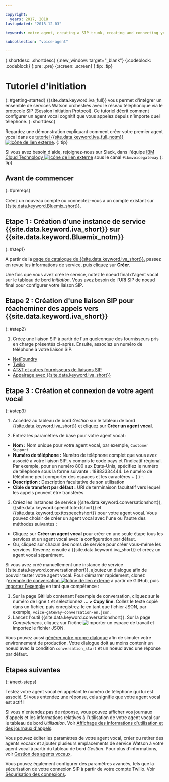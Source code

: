 ```yaml
---

copyright:
  years: 2017, 2018
lastupdated: "2018-12-03"

keywords: voice agent, creating a SIP trunk, creating and connecting your voice agent,

subcollection: "voice-agent"

---
```


{:shortdesc: .shortdesc}
{:new_window: target="_blank"}
{:codeblock: .codeblock}
{:pre: .pre}
{:screen: .screen}
{:tip: .tip}

# Tutoriel d'initiation
{: #getting-started}
{{site.data.keyword.iva_full}} vous permet d'intégrer un ensemble de services Watson orchestrés avec le réseau téléphonique via le protocole SIP (Session Initiation Protocol). Ce tutoriel décrit comment configurer un agent vocal cognitif que vous appelez depuis n'importe quel téléphone.
{: shortdesc}

Regardez une démonstration expliquant comment créer votre premier agent vocal dans ce [tutoriel {{site.data.keyword.iva_full_notm}} ![Icône de lien externe](../../icons/launch-glyph.svg "Icône de lien externe")](https://developer.ibm.com/tv/building-voice-enabled-cognitive-applications-with-watson/).
{: tip}

Si vous avez besoin d'aide, rejoignez-nous sur Slack, dans l'équipe [IBM Cloud Technology ![Icône de lien externe](../../icons/launch-glyph.svg "Icône de lien externe")](https://slack-invite-ibm-cloud-tech.mybluemix.net/) sous le canal `#ibmvoicegateway`
{: tip}

## Avant de commencer
{: #prereqs}

Créez un nouveau compte ou connectez-vous à un compte existant sur [{{site.data.keyword.Bluemix_short}}](https://cloud.ibm.com/).

## Etape 1 : Création d'une instance de service {{site.data.keyword.iva_short}} sur {{site.data.keyword.Bluemix_notm}}
{: #step1}

A partir de la [page de catalogue de {{site.data.keyword.iva_short}}](https://cloud.ibm.com/catalog/services/voice-agent-with-watson), passez en revue les informations de service, puis cliquez sur **Créer**.

Une fois que vous avez créé le service, notez le noeud final d'agent vocal sur le tableau de bord _Initiation_. Vous avez besoin de l'URI SIP de noeud final pour configurer votre liaison SIP.

## Etape 2 : Création d'une liaison SIP pour réacheminer des appels vers {{site.data.keyword.iva_short}}
{: #step2}

1. Créez une liaison SIP à partir de l'un quelconque des fournisseurs pris en charge présentés ci-après. Ensuite, associez un numéro de téléphone à votre liaison SIP.

  * [NetFoundry](/docs/services/voice-agent?topic=voice-agent-connect#NetFoundry-setup)
  * [Twilio](/docs/services/voice-agent?topic=voice-agent-connect#twilio-setup)
  * [AT&T et autres fournisseurs de liaisons SIP](/docs/services/voice-agent?topic=voice-agent-connect#att-other)
  * [Appairage avec {{site.data.keyword.iva_short}}](/docs/services/voice-agent?topic=voice-agent-connect#peering)

## Etape 3 : Création et connexion de votre agent vocal
{: #step3}

1. Accédez au tableau de bord _Gestion_ sur le tableau de bord {{site.data.keyword.iva_short}} et cliquez sur **Créer un agent vocal**.

2. Entrez les paramètres de base pour votre agent vocal :
  * **Nom :** Nom unique pour votre agent vocal, par exemple, `Customer Support`
  * **Numéro de téléphone :** Numéro de téléphone complet que vous avez associé à votre liaison SIP, y compris le code pays et l'indicatif régional. Par exemple, pour un numéro 800 aux Etats-Unis, spécifiez le numéro de téléphone sous la forme suivante : 18883334444. Le numéro de téléphone peut comporter des espaces et les caractères + ( ) -.
  * **Description :** Description facultative de son utilisation
  * **Cible de transfert par défaut :** URI de terminaison facultatif vers lequel les appels peuvent être transférés.

3. Créez les instances de service {{site.data.keyword.conversationshort}}, {{site.data.keyword.speechtotextshort}} et {{site.data.keyword.texttospeechshort}} pour votre agent vocal. Vous pouvez choisir de créer un agent vocal avec l'une ou l'autre des méthodes suivantes :
  * Cliquez sur **Créer un agent vocal** pour créer en une seule étape tous les services et un agent vocal avec la configuration par défaut.
  * Ou, cliquez sur chacun des noms de service pour créer vous-même les services. Revenez ensuite à {{site.data.keyword.iva_short}} et créez un agent vocal séparément.

   Si vous avez créé manuellement une instance de service {{site.data.keyword.conversationshort}}, ajoutez un dialogue afin de pouvoir tester votre agent vocal.  Pour démarrer rapidement, clonez l'[exemple de conversation ![Icône de lien externe](../../icons/launch-glyph.svg "Icône de lien externe")](https://github.com/WASdev/sample.voice.gateway/blob/master/conversation/voice-gateway-conversation-en.json) à partir de GitHub, puis [importez l'exemple](/docs/conversation?topic=services/conversation-configuring-a-watson-assistant-workspace#creating-workspaces) en tant que compétence :

   1. Sur la page GitHub contenant l'exemple de conversation, cliquez sur le numéro de ligne `1` et sélectionnez **... > Copy line**. Collez le texte copié dans un fichier, puis enregistrez-le en tant que fichier JSON, par exemple, `voice-gateway-conversation-en.json`.
   2. Lancez l'outil {{site.data.keyword.conversationshort}}. Sur la page _Compétences_, cliquez sur l'icône ![Importer un espace de travail](../conversation/images/workspace_import.png) et importez le fichier JSON.

  Vous pouvez aussi [générer votre propre dialogue](/docs/services/assistant?topic=assistant-getting-started#getting-started-build-dialog) afin de simuler votre environnement de production. Votre dialogue doit au moins contenir un noeud avec la condition `conversation_start` et un noeud avec une réponse par défaut.


## Etapes suivantes
{: #next-steps}

Testez votre agent vocal en appelant le numéro de téléphone qui lui est associé. Si vous entendez une réponse, cela signifie que votre agent vocal est actif !

Si vous n'entendez pas de réponse, vous pouvez afficher vos journaux d'appels et les informations relatives à l'utilisation de votre agent vocal sur le tableau de bord _Utilisation_. Voir [Affichage des informations d'utilisation et des journaux d'appels](/docs/services/voice-agent?topic=voice-agent-logging).

Vous pouvez éditer les paramètres de votre agent vocal, créer ou retirer des agents vocaux et ajouter plusieurs emplacements de service Watson à votre agent vocal à partir du tableau de bord _Gestion_. Pour plus d'informations, voir [Gestion des agents vocaux](/docs/services/voice-agent?topic=voice-agent-managing).

Vous pouvez également configurer des paramètres avancés, tels que la sécurisation de votre connexion SIP à partir de votre compte Twilio. Voir [Sécurisation des connexions](/docs/services/voice-agent?topic=voice-agent-securing).
